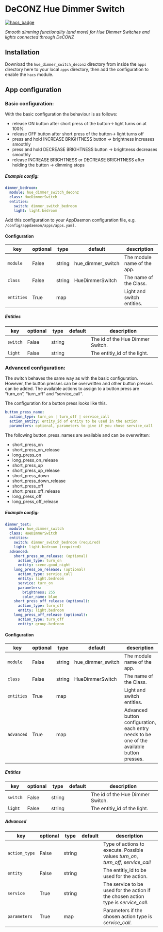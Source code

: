 # DeCONZ Hue Dimmer Switch

[![hacs_badge](https://img.shields.io/badge/HACS-Default-orange.svg?style=for-the-badge)](https://github.com/custom-components/hacs)

_Smooth dimming functionality (and more) for Hue Dimmer Switches and lights connected through DeCONZ_

## Installation

Download the `hue_dimmer_switch_deconz` directory from inside the `apps` directory here to your local `apps` directory, then add the configuration to enable the `hacs` module.

## App configuration

### Basic configuration:
With the basic configuration the behaviour is as follows:

* release ON button after short press of the button-> light turns on at 100%
* release OFF button after short press of the button-> light turns off
* press and hold INCREASE BRIGHTNESS button -> brightness increases smoothly
* press and hold DECREASE BRIGHTNESS button -> brightness decreases smoothly
* release INCREASE BRIGHTNESS or DECREASE BRIGHTNESS after holding the button -> dimming stops

##### Example config:

```yaml
dimmer_bedroom:
  module: hue_dimmer_switch_deconz
  class: HueDimmerSwitch
  entities:
    switch: dimmer_switch_bedroom
    light: light.bedroom
```
Add this configuration to your AppDaemon configuration file, e.g. `/config/appdaemon/apps/apps.yaml`.

#### Configuration
key | optional | type | default | description
-- | -- | -- | -- | --
`module` | False | string | hue_dimmer_switch | The module name of the app.
`class` | False | string | HueDimmerSwitch | The name of the Class.
`entities` | True | map | | Light and switch entities.

##### Entities
key | optional | type | default | description
-- | -- | -- | -- | --
`switch` | False | string | | The id of the Hue Dimmer Switch.
`light` | False | string | | The entitiy_id of the light.

### Advanced configuration:
The switch behaves the same way as with the basic configuration. However, the button presses can be overwritten and other button presses can be added. The available actions to assign to a button press are “turn_on”, “turn_off” and “service_call”.

The configuration for a button press looks like this.
```yaml
button_press_name:
  action_type: turn_on | turn_off | service_call
  action_entity: entity_id of entity to be used in the action
  parameters: optional, parameters to give if you chose service_call
```
The following button_press_names are available and can be overwritten:

* short_press_on
* short_press_on_release
* long_press_on
* long_press_on_release
* short_press_up
* short_press_up_release
* short_press_down
* short_press_down_release
* short_press_off
* short_press_off_release
* long_press_off
* long_press_off_release

##### Example config:

```yaml
dimmer_test:
  module: hue_dimmer_switch
  class: HueDimmerSwitch
  entities:
    switch: dimmer_switch_bedroom (required)
    light: light.bedroom (required)
  advanced:
    short_press_on_release: (optional)
      action_type: turn_on
      entity: scene.good_night
    long_press_on_release: (optional)
      action_type: service_call
      entity: light.bedroom
      service: turn_on
      parameters:
        brightness: 255
        color_name: blue
    short_press_off_release (optional):
      action_type: turn_off
      entity: light.bedroom
    long_press_off_release (optional):
      action_type: turn_off
      entity: group.bedroom
```

#### Configuration
key | optional | type | default | description
-- | -- | -- | -- | --
`module` | False | string | hue_dimmer_switch | The module name of the app.
`class` | False | string | HueDimmerSwitch | The name of the Class.
`entities` | True | map | | Light and switch entities.
`advanced` | True | map | | Advanced button configuration, each entry needs to be one of the available button presses.

##### Entities
key | optional | type | default | description
-- | -- | -- | -- | --
`switch` | False | string | | The id of the Hue Dimmer Switch.
`light` | False | string | | The entitiy_id of the light.

##### Advanced
key | optional | type | default | description
-- | -- | -- | -- | --
`action_type` | False | string | | Type of actions to execute. Possible values _turn_on_, _turn_off_, _service_call_
`entity` | False | string | | The entitiy_id to be used for the action.
`service` | True | string | | The service to be used for the action if the chosen action type is _service_call_.
`parameters` | True | map | | Parameters if the chosen action type is _service_call_.
